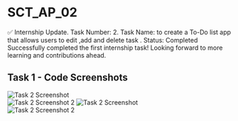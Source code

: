 # SCT_AP_02
✅ Internship Update. 
Task Number: 2. 
Task Name: to create a To-Do list app that allows users to edit ,add and delete task .
Status: Completed   
Successfully completed the first internship task! Looking forward to more learning and contributions ahead.
## Task 1 - Code Screenshots  

![Task 2 Screenshot](screenshots/2.1.png)  
![Task 2 Screenshot 2](screenshots/2.2.png)
![Task 2 Screenshot](screenshots/2.3.png)  
![Task 2 Screenshot 2](screenshots/2.4.png)  


